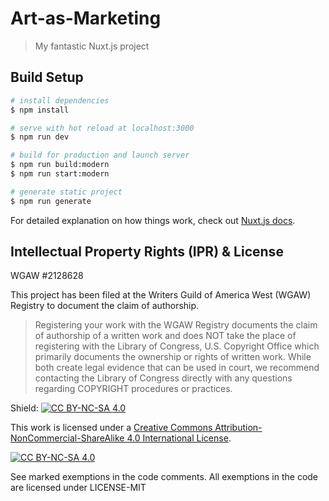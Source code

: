 # Art-as-Marketing

> My fantastic Nuxt.js project

## Build Setup

``` bash
# install dependencies
$ npm install

# serve with hot reload at localhost:3000
$ npm run dev

# build for production and launch server
$ npm run build:modern
$ npm run start:modern

# generate static project
$ npm run generate
```

For detailed explanation on how things work, check out [Nuxt.js docs](https://nuxtjs.org).

## Intellectual Property Rights (IPR) & License

WGAW #2128628

This project has been filed at the Writers Guild of America West (WGAW) Registry to document the claim of authorship.

> Registering your work with the WGAW Registry documents the claim of authorship of a written work and does NOT take the place of registering with the Library of Congress, U.S. Copyright Office which primarily documents the ownership or rights of written work. While both create legal evidence that can be used in court, we recommend contacting the Library of Congress directly with any questions regarding COPYRIGHT procedures or practices.

Shield: [![CC BY-NC-SA 4.0][cc-by-nc-sa-shield]][cc-by-nc-sa]

This work is licensed under a
[Creative Commons Attribution-NonCommercial-ShareAlike 4.0 International License][cc-by-nc-sa].

[![CC BY-NC-SA 4.0][cc-by-nc-sa-image]][cc-by-nc-sa]

[cc-by-nc-sa]: http://creativecommons.org/licenses/by-nc-sa/4.0/
[cc-by-nc-sa-image]: https://licensebuttons.net/l/by-nc-sa/4.0/88x31.png
[cc-by-nc-sa-shield]: https://img.shields.io/badge/License-CC%20BY--NC--SA%204.0-lightgrey.svg

See marked exemptions in the code comments. All exemptions in the code are licensed under LICENSE-MIT

